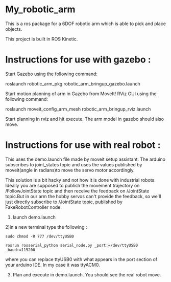 # My_robotic_arm

This is a ros package for a 6DOF robotic arm which is able to pick and place objects.

This project is built in ROS Kinetic.


# Instructions for use with gazebo :

Start Gazebo using the following command:

roslaunch robotic_arm_pkg robotic_arm_bringup_gazebo.launch 

Start motion planning of arm in Gazebo from MoveIt! RViz GUI using the following command:

roslaunch moveit_config_arm_mesh robotic_arm_bringup_rviz.launch 

Start planning in rviz and hit execute. The arm model in gazebo should also move.


# Instructions for use with real robot :

This uses the demo.launch file made by moveit setup assistant. The arduino subscribes to joint_states topic and uses the values published by moveit(angle in radians)to move the servo motor accordingly. 

This solution is a bit hacky and not how it is done with industrial robots. Ideally you are supposed to publish the movement trajectory on /FollowJointState topic and then receive the feedback on /JointState topic.But in our arm the hobby servos can't provide the feedback, so we'll just directly subscribe to /JointState topic, published by FakeRobotController node.

1) launch demo.launch

2)in a new terminal type the following :

    sudo chmod -R 777 /dev/ttyUSB0
    
    rosrun rosserial_python serial_node.py _port:=/dev/ttyUSB0 _baud:=115200
    
  where you can replace ttyUSB0 with what appears in the port section of your arduino IDE. In my case it was ttyACM0.
  
3) Plan and execute in demo.launch. You should see the real robot move.
